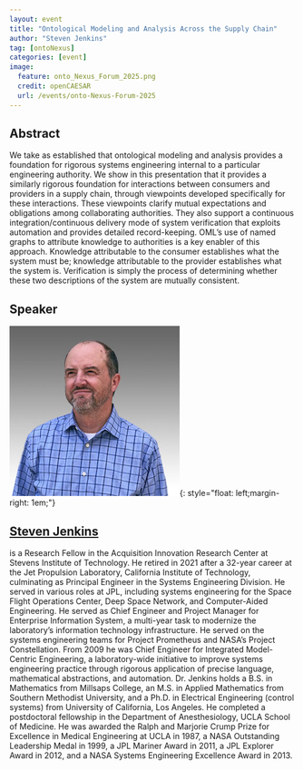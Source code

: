 ```yaml
---
layout: event
title: "Ontological Modeling and Analysis Across the Supply Chain"
author: "Steven Jenkins"
tag: [ontoNexus]
categories: [event]
image:
  feature: onto_Nexus_Forum_2025.png
  credit: openCAESAR
  url: /events/onto-Nexus-Forum-2025
---
```


## Abstract

We take as established that ontological modeling and analysis provides a foundation for rigorous systems engineering internal to a particular engineering authority. We show
in this presentation that it provides a similarly rigorous foundation for interactions between consumers and providers in a supply chain, through viewpoints developed specifically for these interactions. These viewpoints clarify mutual expectations and obligations among collaborating authorities. They also support a continuous integration/continuous delivery mode of system verification that exploits automation and provides detailed record-keeping. OML’s use of named graphs to attribute knowledge to authorities is a key enabler of this approach. Knowledge attributable to the consumer establishes what the system must be; knowledge attributable to the provider establishes what the system is. Verification is simply the process of determining whether these two descriptions of the system are mutually consistent.

## Speaker

![Steven Jenkins](img/Jenkins.jpeg){: style="float: left;margin-right: 1em;"}

<h2><a href="mailto:sjenkins@studioj.us">Steven Jenkins</a></h2> is a Research Fellow in the Acquisition Innovation Research Center at Stevens Institute of Technology. He retired in 2021 after a 32-year career at the Jet Propulsion Laboratory, California Institute of Technology, culminating as Principal Engineer in the Systems Engineering Division. He served in various roles at JPL, including systems engineering for the Space Flight Operations Center, Deep Space Network, and Computer-Aided Engineering. He served as Chief Engineer and Project Manager for Enterprise Information System, a multi-year task to modernize the laboratory’s information technology infrastructure. He served on the systems engineering teams for Project Prometheus and NASA’s Project Constellation. From 2009 he was Chief Engineer for Integrated Model-Centric Engineering, a laboratory-wide initiative to improve systems engineering practice through rigorous application of precise language, mathematical abstractions, and automation. Dr. Jenkins holds a B.S. in Mathematics from Millsaps College, an M.S. in Applied Mathematics from Southern Methodist University, and a Ph.D. in Electrical Engineering (control systems) from University of California, Los Angeles. He completed a postdoctoral fellowship in the Department of Anesthesiology, UCLA School of Medicine. He was awarded the Ralph and Marjorie Crump Prize for Excellence in Medical Engineering at UCLA in 1987, a NASA Outstanding Leadership Medal in 1999, a JPL Mariner Award in 2011, a JPL Explorer Award in 2012, and a NASA Systems Engineering Excellence Award in 2013.
